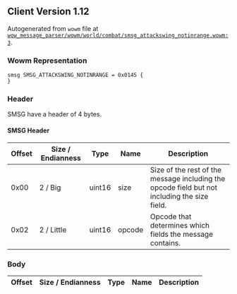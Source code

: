 ## Client Version 1.12

Autogenerated from `wowm` file at [`wow_message_parser/wowm/world/combat/smsg_attackswing_notinrange.wowm:3`](https://github.com/gtker/wow_messages/tree/main/wow_message_parser/wowm/world/combat/smsg_attackswing_notinrange.wowm#L3).

### Wowm Representation
```rust,ignore
smsg SMSG_ATTACKSWING_NOTINRANGE = 0x0145 {
}
```
### Header
SMSG have a header of 4 bytes.

#### SMSG Header
| Offset | Size / Endianness | Type   | Name   | Description |
| ------ | ----------------- | ------ | ------ | ----------- |
| 0x00   | 2 / Big           | uint16 | size   | Size of the rest of the message including the opcode field but not including the size field.|
| 0x02   | 2 / Little        | uint16 | opcode | Opcode that determines which fields the message contains.|
### Body
| Offset | Size / Endianness | Type | Name | Description |
| ------ | ----------------- | ---- | ---- | ----------- |
